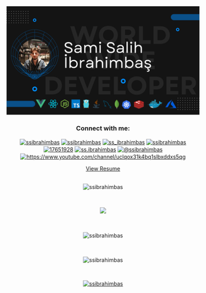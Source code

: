 <div align='center'>
  <img src="./Black and Blue Modern Gamers Facebook Cover.svg" alt="Sami Salih İbrahimbaş" />
</div>

<h3 align="center">Connect with me:</h3>

<div align="center">

  
<a href="https://gitlab.com/ssibrahimbas" target="blank"><img align="center" src="https://about.gitlab.com/images/press/logo/svg/gitlab-logo-500.svg" alt="ssibrahimbas" height="auto" width="50" /></a>
<a href="https://dev.to/ssibrahimbas" target="blank"><img align="center" src="https://raw.githubusercontent.com/rahuldkjain/github-profile-readme-generator/master/src/images/icons/Social/devto.svg" alt="ssibrahimbas" height="30" width="40" /></a>
<a href="https://twitter.com/ss_ibrahimbas" target="blank"><img align="center" src="https://raw.githubusercontent.com/rahuldkjain/github-profile-readme-generator/master/src/images/icons/Social/twitter.svg" alt="ss_ibrahimbas" height="30" width="40" /></a>
<a href="https://linkedin.com/in/ssibrahimbas" target="blank"><img align="center" src="https://raw.githubusercontent.com/rahuldkjain/github-profile-readme-generator/master/src/images/icons/Social/linked-in-alt.svg" alt="ssibrahimbas" height="30" width="40" /></a>
<a href="https://stackoverflow.com/users/17651928" target="blank"><img align="center" src="https://raw.githubusercontent.com/rahuldkjain/github-profile-readme-generator/master/src/images/icons/Social/stack-overflow.svg" alt="17651928" height="30" width="40" /></a>
<a href="https://instagram.com/ss.ibrahimbas" target="blank"><img align="center" src="https://raw.githubusercontent.com/rahuldkjain/github-profile-readme-generator/master/src/images/icons/Social/instagram.svg" alt="ss.ibrahimbas" height="30" width="40" /></a>
<a href="https://medium.com/@ssibrahimbas" target="blank"><img align="center" src="https://raw.githubusercontent.com/rahuldkjain/github-profile-readme-generator/master/src/images/icons/Social/medium.svg" alt="@ssibrahimbas" height="30" width="40" /></a>
<a href="https://www.youtube.com/channel/UCLqOX31k4bQ1SlbXdDXS5qg" target="blank"><img align="center" src="https://raw.githubusercontent.com/rahuldkjain/github-profile-readme-generator/master/src/images/icons/Social/youtube.svg" alt="https://www.youtube.com/channel/uclqox31k4bq1slbxddxs5qg" height="30" width="40" /></a>

<a href="https://github.com/ssibrahimbas/ssibrahimbas/blob/main/ResumeOfSamiSalihIbrahimbas.pdf" target="_blank">View Resume</a>
</div>

<br/>


<div align="center">
 <img src="https://komarev.com/ghpvc/?username=ssibrahimbas&label=Profile%20views&color=0e75b6&style=flat&theme=dark" alt="ssibrahimbas" /> 
</div>

&nbsp;

<div align="center">
<img src="https://github-readme-stackoverflow.vercel.app/?userID=17651928&theme=dark"/>
</div>

&nbsp;

<div align="center">
<img align="center" src="https://github-readme-streak-stats.herokuapp.com/?user=ssibrahimbas&theme=dark" alt="ssibrahimbas" />
</div>

&nbsp;

<div align="center">
<img align="center" src="https://github-readme-stats.vercel.app/api?username=ssibrahimbas&show_icons=true&locale=en&theme=dark" alt="ssibrahimbas" />
</div>

&nbsp;

<div align="center">
 <a href="https://github.com/ryo-ma/github-profile-trophy"><img src="https://github-profile-trophy.vercel.app/?username=ssibrahimbas&theme=dracula&column=-1" alt="ssibrahimbas" /></a>
</div>
